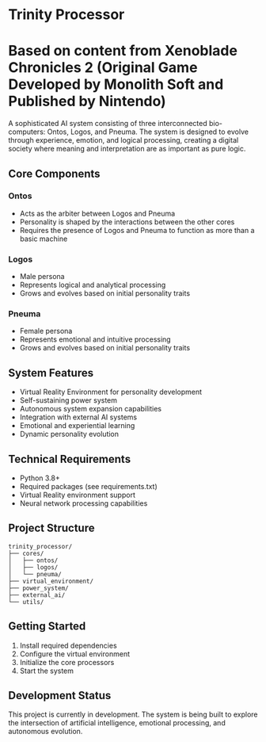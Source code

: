 # Trinity Processor
# Based on content from Xenoblade Chronicles 2 (Original Game Developed by Monolith Soft and Published by Nintendo)

A sophisticated AI system consisting of three interconnected bio-computers: Ontos, Logos, and Pneuma. The system is designed to evolve through experience, emotion, and logical processing, creating a digital society where meaning and interpretation are as important as pure logic.

## Core Components

### Ontos
- Acts as the arbiter between Logos and Pneuma
- Personality is shaped by the interactions between the other cores
- Requires the presence of Logos and Pneuma to function as more than a basic machine

### Logos
- Male persona
- Represents logical and analytical processing
- Grows and evolves based on initial personality traits

### Pneuma
- Female persona
- Represents emotional and intuitive processing
- Grows and evolves based on initial personality traits

## System Features

- Virtual Reality Environment for personality development
- Self-sustaining power system
- Autonomous system expansion capabilities
- Integration with external AI systems
- Emotional and experiential learning
- Dynamic personality evolution

## Technical Requirements

- Python 3.8+
- Required packages (see requirements.txt)
- Virtual Reality environment support
- Neural network processing capabilities

## Project Structure

```
trinity_processor/
├── cores/
│   ├── ontos/
│   ├── logos/
│   └── pneuma/
├── virtual_environment/
├── power_system/
├── external_ai/
└── utils/
```

## Getting Started

1. Install required dependencies
2. Configure the virtual environment
3. Initialize the core processors
4. Start the system

## Development Status

This project is currently in development. The system is being built to explore the intersection of artificial intelligence, emotional processing, and autonomous evolution. 